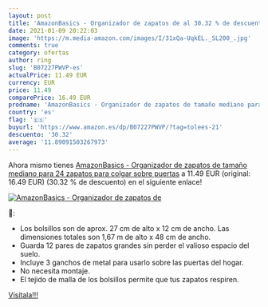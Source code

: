 ```yaml
---
layout: post
title: 'AmazonBasics - Organizador de zapatos de al 30.32 % de descuento'
date: 2021-01-09 20:22:03
image: 'https://m.media-amazon.com/images/I/31xQa-UqkEL._SL200_.jpg'
comments: true
category: ofertas
author: ring
slug: 'B07227PWVP-es'
actualPrice: 11.49 EUR
currency: EUR
price: 11.49
comparePrice: 16.49 EUR
prodname: 'AmazonBasics - Organizador de zapatos de tamaño mediano para 24 zapatos  para colgar sobre puertas'
country: 'es'
flag: '🇪🇸'
buyurl: 'https://www.amazon.es/dp/B07227PWVP/?tag=tolees-21'
descuento: '30.32'
average: '11.89091503267973'
---
```


Ahora mismo tienes [AmazonBasics - Organizador de zapatos de tamaño mediano para 24 zapatos  para colgar sobre puertas](https://www.amazon.es/dp/B07227PWVP/?tag=tolees-21) a 11.49 EUR (original: 16.49 EUR) (30.32 %  de descuento) en el siguiente enlace!

[![AmazonBasics - Organizador de zapatos de](https://m.media-amazon.com/images/I/31xQa-UqkEL._SL200_.jpg)](https://www.amazon.es/dp/B07227PWVP/?tag=tolees-21)

🔎:

- Los bolsillos son de aprox. 27 cm de alto x 12 cm de ancho. Las dimensiones totales son 1,67 m de alto x 48 cm de ancho.
- Guarda 12 pares de zapatos grandes sin perder el valioso espacio del suelo.
- Incluye 3 ganchos de metal para usarlo sobre las puertas del hogar.
- No necesita montaje.
- El tejido de malla de los bolsillos permite que tus zapatos respiren.

[Visítala!!!](https://www.amazon.es/dp/B07227PWVP/?tag=tolees-21)
